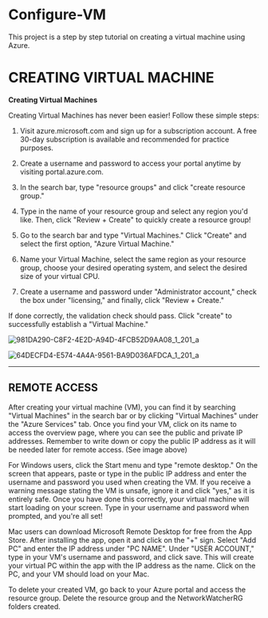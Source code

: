 # Configure-VM
This project is a step by step tutorial on creating a virtual machine using Azure.

<h1>CREATING VIRTUAL MACHINE</h1>
<b>Creating Virtual Machines</b>

Creating Virtual Machines has never been easier! Follow these simple steps: 
1. Visit azure.microsoft.com and sign up for a subscription account. A free 30-day subscription is available and recommended for practice purposes.

2. Create a username and password to access your portal anytime by visiting portal.azure.com. 

3. In the search bar, type "resource groups" and click "create resource group." 

4. Type in the name of your resource group and select any region you'd like. Then, click "Review + Create" to quickly create a resource group! 

5. Go to the search bar and type "Virtual Machines." Click "Create" and select the first option, "Azure Virtual Machine." 

6. Name your Virtual Machine, select the same region as your resource group, choose your desired operating system, and select the desired size of your virtual CPU. 

7. Create a username and password under "Administrator account," check the box under "licensing," and finally, click "Review + Create." 

If done correctly, the validation check should pass. Click "create" to successfully establish a "Virtual Machine."

![981DA290-C8F2-4E2D-A94D-4FCB52D9AA08_1_201_a](https://github.com/stevelloyd76/configure-virtual-machine/assets/162848869/74df5999-a6b8-4d62-a58c-28d2f9b2704a)

![64DECFD4-E574-4A4A-9561-BA9D036AFDCA_1_201_a](https://github.com/stevelloyd76/configure-virtual-machine/assets/162848869/da898de4-f54e-40de-9482-72d3412ca7d9)




________________________
<h2>REMOTE ACCESS</h2>

After creating your virtual machine (VM), you can find it by searching "Virtual Machines" in the search bar or by clicking "Virtual Machines" under the "Azure Services" tab. Once you find your VM, click on its name to access the overview page, where you can see the public and private IP addresses. Remember to write down or copy the public IP address as it will be needed later for remote access. (See image above)

For Windows users, click the Start menu and type "remote desktop." On the screen that appears, paste or type in the public IP address and enter the username and password you used when creating the VM. If you receive a warning message stating the VM is unsafe, ignore it and click "yes," as it is entirely safe. Once you have done this correctly, your virtual machine will start loading on your screen. Type in your username and password when prompted, and you're all set!

Mac users can download Microsoft Remote Desktop for free from the App Store. After installing the app, open it and click on the "+" sign. Select "Add PC" and enter the IP address under "PC NAME". Under "USER ACCOUNT," type in your VM's username and password, and click save. This will create your virtual PC within the app with the IP address as the name. Click on the PC, and your VM should load on your Mac.

To delete your created VM, go back to your Azure portal and access the resource group. Delete the resource group and the NetworkWatcherRG folders created.
